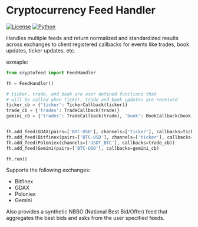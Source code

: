 # Cryptocurrency Feed Handler
[![License](https://img.shields.io/badge/license-XFree86-blue.svg)](LICENSE)
[![Python](https://img.shields.io/badge/Python-3.5+-green.svg)](LICENSE)

Handles multiple feeds and return normalized and standardized results across exchanges to client registered callbacks for events like trades, book updates, ticker updates, etc.

exmaple:

```python
from cryptofeed import FeedHandler

fh = FeedHandler()

# ticker, trade, and book are user defined functions that
# will be called when ticker, trade and book updates are received
ticker_cb = {'ticker': TickerCallback(ticker)}
trade_cb = {'trades': TradeCallback(trade)}
gemini_cb = {'trades': TradeCallback(trade), 'book': BookCallback(book)}


fh.add_feed(GDAX(pairs=['BTC-USD'], channels=['ticker'], callbacks=ticker_cb)
fh.add_feed(Bitfinex(pairs=['BTC-USD'], channels=['ticker'], callbacks=ticker_cb)
fh.add_feed(Poloniex(channels=['USDT_BTC'], callbacks=trade_cb))
fh.add_feed(Gemini(pairs=['BTC-USD'], callbacks=gemini_cb)

fh.run()
```

Supports the following exchanges:
* Bitfinex
* GDAX
* Poloniex
* Gemini

Also provides a synthetic NBBO (National Best Bid/Offer) feed that aggregates the best bids and asks from the user specified feeds.

